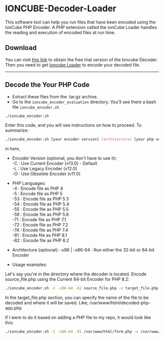 # IONCUBE-Decoder-Loader
This software tool can help you run files that have been encoded using the ionCube PHP Encoder. A PHP extension called the ionCube Loader handles the reading and execution of encoded files at run time.

## Download

You can visit [this link](https://www.ioncube.com/encoder_eval_download.php "this link") to obtain the free trial version of the Ioncube Decoder.
Then you need to get [Ioncube Loader](https://www.ioncube.com/loaders.php) to encode your decoded file.

------------
## Decode the Your PHP Code

- Extract these files from the .tar.gz archive.
- Go to the `ioncube_encoder_evaluation` directory.
You'll see there a bash file `ioncube_encoder.sh`
```bash
./ioncube_encoder.sh
```
Enter this code, and you will see instructions on how to proceed.
To summarize:
```bash
./ioncube_encoder.sh [your encoder version] [architecture] [your php version] [the app will encode] -o [the encoded php file]
```
in here, 
- Encoder Version (optional, you don't have to use it): <br>
-C : Use Current Encoder (v13.0) - Default <br>
-L : Use Legacy Encoder (v12.0) <br>
-O : Use Obsolete Encoder (v11.0) <br>

- PHP Languages: <br>
-4 : Encode file as PHP 4 <br>
-5 : Encode file as PHP 5 <br>
-53 : Encode file as PHP 5.3 <br>
-54 : Encode file as PHP 5.4 <br>
-55 : Encode file as PHP 5.5 <br>
-56 : Encode file as PHP 5.6 <br>
-71 : Encode file as PHP 7.1 <br>
-72 : Encode file as PHP 7.2 <br>
-74 : Encode file as PHP 7.4 <br>
-81 : Encode file as PHP 8.1 <br>
-82 : Encode file as PHP 8.2

- Architecture (optional):
-x86 | -x86-64 : Run either the 32-bit or 64-bit Encoder

- Usage examples:

Let's say you're in the directory where the decoder is located.
Encode source_file.php using the Current 64-bit Encoder for PHP 8.2:
```bash
./ioncube_encoder.sh -C -x86-64 -82 source_file.php -o target_file.php
```
In the target_file.php section, you can specify the name of the file to be decoded and where it will be saved.
Like; /var/www/html/decoded-php-app.php

If I were to do it based on adding a PHP file to my repo, it would look like this:
```bash
./ioncube_encoder.sh -C -x86-64 -81 /var/www/html/form.php -o /var/www/html/decodedform.php
```
